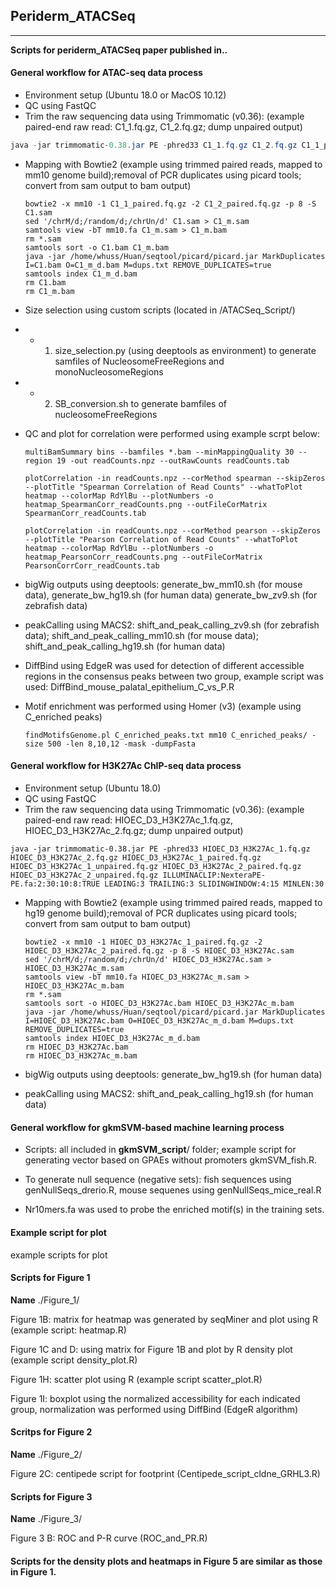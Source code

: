 ## Periderm_ATACSeq

---------------

**Scripts for periderm_ATACSeq paper published in..**



#### General workflow for ATAC-seq data process
- Environment setup (Ubuntu 18.0 or MacOS 10.12)
- QC using FastQC
- Trim the raw sequencing data using Trimmomatic (v0.36): (example paired-end raw read: C1_1.fq.gz, C1_2.fq.gz; dump unpaired output)
```java
java -jar trimmomatic-0.38.jar PE -phred33 C1_1.fq.gz C1_2.fq.gz C1_1_paired.fq.gz C1_1_unpaired.fq.gz C1_2_paired.fq.gz C1_2_unpaired.fq.gz ILLUMINACLIP:NexteraPE-PE.fa:2:30:10:8:TRUE LEADING:3 TRAILING:3 SLIDINGWINDOW:4:15 MINLEN:5
```

- Mapping with Bowtie2 (example using trimmed paired reads, mapped to mm10 genome build);removal of PCR duplicates using picard tools; convert from sam output to bam output)

  ```shell
  bowtie2 -x mm10 -1 C1_1_paired.fq.gz -2 C1_2_paired.fq.gz -p 8 -S C1.sam 
  sed '/chrM/d;/random/d;/chrUn/d' C1.sam > C1_m.sam 
  samtools view -bT mm10.fa C1_m.sam > C1_m.bam 
  rm *.sam 
  samtools sort -o C1.bam C1_m.bam 
  java -jar /home/whuss/Huan/seqtool/picard/picard.jar MarkDuplicates I=C1.bam O=C1_m_d.bam M=dups.txt REMOVE_DUPLICATES=true 
  samtools index C1_m_d.bam 
  rm C1.bam 
  rm C1_m.bam
  ```

  


- Size selection using custom scripts (located in /ATACSeq_Script/)

* * 1) size_selection.py (using deeptools as environment) to generate samfiles of NucleosomeFreeRegions and monoNucleosomeRegions

* * 2) SB_conversion.sh to generate bamfiles of nucleosomeFreeRegions

* QC and plot for correlation were performed using example scrpt below:

  ```shell
  multiBamSummary bins --bamfiles *.bam --minMappingQuality 30 --region 19 -out readCounts.npz --outRawCounts readCounts.tab
  
  plotCorrelation -in readCounts.npz --corMethod spearman --skipZeros --plotTitle "Spearman Correlation of Read Counts" --whatToPlot heatmap --colorMap RdYlBu --plotNumbers -o heatmap_SpearmanCorr_readCounts.png --outFileCorMatrix SpearmanCorr_readCounts.tab
  
  plotCorrelation -in readCounts.npz --corMethod pearson --skipZeros --plotTitle "Pearson Correlation of Read Counts" --whatToPlot heatmap --colorMap RdYlBu --plotNumbers -o heatmap_PearsonCorr_readCounts.png --outFileCorMatrix PearsonCorrCorr_readCounts.tab
  ```

  


- bigWig outputs using deeptools: generate_bw_mm10.sh (for mouse data), generate_bw_hg19.sh (for human data) generate_bw_zv9.sh (for zebrafish data)

- peakCalling using MACS2: shift_and_peak_calling_zv9.sh (for zebrafish data); shift_and_peak_calling_mm10.sh (for mouse data); shift_and_peak_calling_hg19.sh (for human data)

- DiffBind using EdgeR was used for detection of different accessible regions in the consensus peaks between two group, example script was used: DiffBind_mouse_palatal_epithelium_C_vs_P.R

- Motif enrichment was performed using Homer (v3) (example using C_enriched peaks)

  ```shell
  findMotifsGenome.pl C_enriched_peaks.txt mm10 C_enriched_peaks/ -size 500 -len 8,10,12 -mask -dumpFasta 
  ```

  





#### General workflow for H3K27Ac ChIP-seq data process

- Environment setup (Ubuntu 18.0)
- QC using FastQC
- Trim the raw sequencing data using Trimmomatic (v0.36): (example paired-end raw read: HIOEC_D3_H3K27Ac_1.fq.gz, HIOEC_D3_H3K27Ac_2.fq.gz; dump unpaired output)

```
java -jar trimmomatic-0.38.jar PE -phred33 HIOEC_D3_H3K27Ac_1.fq.gz HIOEC_D3_H3K27Ac_2.fq.gz HIOEC_D3_H3K27Ac_1_paired.fq.gz HIOEC_D3_H3K27Ac_1_unpaired.fq.gz HIOEC_D3_H3K27Ac_2_paired.fq.gz HIOEC_D3_H3K27Ac_2_unpaired.fq.gz ILLUMINACLIP:NexteraPE-PE.fa:2:30:10:8:TRUE LEADING:3 TRAILING:3 SLIDINGWINDOW:4:15 MINLEN:30
```

- Mapping with Bowtie2 (example using trimmed paired reads, mapped to hg19 genome build);removal of PCR duplicates using picard tools; convert from sam output to bam output)

  ```shell
  bowtie2 -x mm10 -1 HIOEC_D3_H3K27Ac_1_paired.fq.gz -2 HIOEC_D3_H3K27Ac_2_paired.fq.gz -p 8 -S HIOEC_D3_H3K27Ac.sam 
  sed '/chrM/d;/random/d;/chrUn/d' HIOEC_D3_H3K27Ac.sam > HIOEC_D3_H3K27Ac_m.sam 
  samtools view -bT mm10.fa HIOEC_D3_H3K27Ac_m.sam > HIOEC_D3_H3K27Ac_m.bam 
  rm *.sam 
  samtools sort -o HIOEC_D3_H3K27Ac.bam HIOEC_D3_H3K27Ac_m.bam 
  java -jar /home/whuss/Huan/seqtool/picard/picard.jar MarkDuplicates I=HIOEC_D3_H3K27Ac.bam O=HIOEC_D3_H3K27Ac_m_d.bam M=dups.txt REMOVE_DUPLICATES=true 
  samtools index HIOEC_D3_H3K27Ac_m_d.bam 
  rm HIOEC_D3_H3K27Ac.bam 
  rm HIOEC_D3_H3K27Ac_m.bam
  ```

  


- bigWig outputs using deeptools: generate_bw_hg19.sh (for human data) 

- peakCalling using MACS2: shift_and_peak_calling_hg19.sh (for human data)

  

#### General workflow for gkmSVM-based machine learning process

- Scripts:  all included in **gkmSVM_script**/ folder; example script for generating vector based on GPAEs without promoters gkmSVM_fish.R.

- To generate null sequence (negative sets): fish sequences using genNullSeqs_drerio.R, mouse sequenes using genNullSeqs_mice_real.R

- Nr10mers.fa was used to probe the enriched motif(s) in the training sets.

  



#### Example script for plot

example scripts for plot

#### Scripts for Figure 1

**Name** ./Figure_1/

Figure 1B: matrix for heatmap was generated by seqMiner and plot using R (example script: heatmap.R)

Figure 1C and D: using matrix for Figure 1B and plot by R density plot (example script density_plot.R)

Figure 1H: scatter plot using R (example script scatter_plot.R)

Figure 1I: boxplot using the normalized accessibility for each indicated group, normalization was performed using DiffBind (EdgeR algorithm)



#### Scritps for Figure 2

**Name** ./Figure_2/

Figure 2C: centipede script for footprint (Centipede_script_cldne_GRHL3.R)



#### Scripts for Figure 3

**Name** ./Figure_3/

Figure 3 B: ROC and P-R curve (ROC_and_PR.R)



#### Scripts for the density plots and heatmaps in Figure 5 are similar as those in Figure 1.

